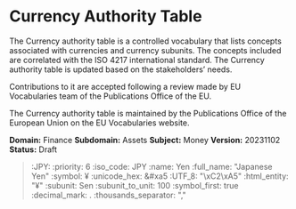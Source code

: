 # Currency Authority Table
The Currency authority table is a controlled vocabulary that lists concepts associated with currencies and currency subunits. The concepts included are correlated with the ISO 4217 international standard.
The Currency authority table is updated based on the stakeholders’ needs.


Contributions to it are accepted following a review made by EU Vocabularies team of the Publications Office of the EU.

The Currency authority table is maintained by the Publications Office of the European Union on the EU Vocabularies website.

**Domain:** Finance
**Subdomain:** Assets
**Subject:** Money
**Version:** 20231102
**Status:** Draft

> :JPY: 
>   :priority: 6
>   :iso_code: JPY
>   :name: Yen
>   :full_name: "Japanese Yen"
>   :symbol: ¥
>   :unicode_hex: &#xa5
>   :UTF_8: "\xC2\xA5"
>   :html_entity: "&#x00A5;"
>   :subunit: Sen
>   :subunit_to_unit: 100
>   :symbol_first: true
>   :decimal_mark: .
>   :thousands_separator: ","
